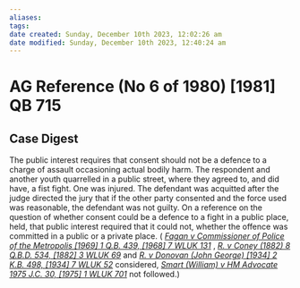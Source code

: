 ```yaml
---
aliases: 
tags: 
date created: Sunday, December 10th 2023, 12:02:26 am
date modified: Sunday, December 10th 2023, 12:40:24 am
---
```


# AG Reference (No 6 of 1980) [1981] QB 715

## Case Digest

The public interest requires that consent should not be a defence to a charge of assault occasioning actual bodily harm. The respondent and another youth quarrelled in a public street, where they agreed to, and did have, a fist fight. One was injured. The defendant was acquitted after the judge directed the jury that if the other party consented and the force used was reasonable, the defendant was not guilty. On a reference on the question of whether consent could be a defence to a fight in a public place, held, that public interest required that it could not, whether the offence was committed in a public or a private place. ( _[Fagan v Commissioner of Police of the Metropolis [1969] 1 Q.B. 439, [1968] 7 WLUK 131](https://uk.westlaw.com/Document/IA5356B90E42711DA8FC2A0F0355337E9/View/FullText.html?originationContext=document&transitionType=DocumentItem&ppcid=aa908c8f25244b5eade43907df16bac2&contextData=(sc.Default))_ , _[R. v Coney (1882) 8 Q.B.D. 534, [1882] 3 WLUK 69](https://uk.westlaw.com/Document/I3E118010E42811DA8FC2A0F0355337E9/View/FullText.html?originationContext=document&transitionType=DocumentItem&ppcid=aa908c8f25244b5eade43907df16bac2&contextData=(sc.Default))_ and _[R. v Donovan (John George) [1934] 2 K.B. 498, [1934] 7 WLUK 52](https://uk.westlaw.com/Document/I423E87F0E42811DA8FC2A0F0355337E9/View/FullText.html?originationContext=document&transitionType=DocumentItem&ppcid=aa908c8f25244b5eade43907df16bac2&contextData=(sc.Default))_ considered, _[Smart (William) v HM Advocate 1975 J.C. 30, [1975] 1 WLUK 701](https://uk.westlaw.com/Document/IAEC5E300E42811DA8FC2A0F0355337E9/View/FullText.html?originationContext=document&transitionType=DocumentItem&ppcid=aa908c8f25244b5eade43907df16bac2&contextData=(sc.Default))_ not followed.)
